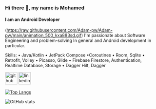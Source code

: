 ### Hi there 👋, my name is Mohamed
#### I am an Android Developer
(https://raw.githubusercontent.com/Adam-pw/Adam-pw/main/animation_500_kxa883sd.gif)
I'm passionate about Software Engineering and problem-solving In general and Android development in particular.

Skills: • Java/Kotlin • JetPack Compose •Coroutines • Room, Sqlite • Retrofit, Volley • Picasso, Glide • Firebase Firestore, Authentication, Realtime Database, Storage • Dagger Hilt, Dagger



[<img src='https://cdn.jsdelivr.net/npm/simple-icons@3.0.1/icons/github.svg' alt='github' height='40'>](https://github.com/MuhammadSameh)  [<img src='https://cdn.jsdelivr.net/npm/simple-icons@3.0.1/icons/linkedin.svg' alt='linkedin' height='40'>](https://www.linkedin.com/in/https://www.linkedin.com/in/mohamed-sameh-b12a49202//)  

[![Top Langs](https://github-readme-stats.vercel.app/api/top-langs/?username=MuhammadSameh)](https://github.com/anuraghazra/github-readme-stats)

![GitHub stats](https://github-readme-stats.vercel.app/api?username=MuhammadSameh&show_icons=true)  


